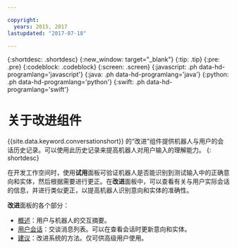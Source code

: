 ```yaml
---

copyright:
  years: 2015, 2017
lastupdated: "2017-07-18"

---
```


{:shortdesc: .shortdesc}
{:new_window: target="_blank"}
{:tip: .tip}
{:pre: .pre}
{:codeblock: .codeblock}
{:screen: .screen}
{:javascript: .ph data-hd-programlang='javascript'}
{:java: .ph data-hd-programlang='java'}
{:python: .ph data-hd-programlang='python'}
{:swift: .ph data-hd-programlang='swift'}

# 关于改进组件

{{site.data.keyword.conversationshort}} 的“改进”组件提供机器人与用户的会话历史记录。可以使用此历史记录来提高机器人对用户输入的理解能力。
{: shortdesc}

在开发工作空间时，使用**试用**面板可验证机器人是否能识别到测试输入中的正确意向和实体，然后根据需要进行更正。在**改进**面板中，可以查看有关与用户实际会话的信息，并进行类似更正，以提高机器人识别意向和实体的准确性。

**改进**面板的各个部分：

- [概述](logs_oview.html)：用户与机器人的交互摘要。
- [用户会话](logs_convo.html)：交谈消息列表。可以在查看会话时更新意向和实体。
- [建议](logs_recommend.html)：改进系统的方法。仅可供高级用户使用。
